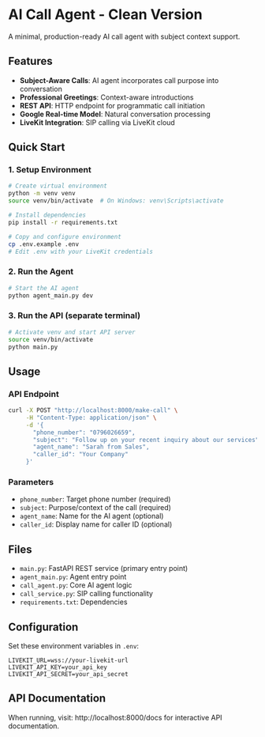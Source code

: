# AI Call Agent - Clean Version

A minimal, production-ready AI call agent with subject context support.

## Features

- **Subject-Aware Calls**: AI agent incorporates call purpose into conversation
- **Professional Greetings**: Context-aware introductions  
- **REST API**: HTTP endpoint for programmatic call initiation
- **Google Real-time Model**: Natural conversation processing
- **LiveKit Integration**: SIP calling via LiveKit cloud

## Quick Start

### 1. Setup Environment

```bash
# Create virtual environment
python -m venv venv
source venv/bin/activate  # On Windows: venv\Scripts\activate

# Install dependencies
pip install -r requirements.txt

# Copy and configure environment
cp .env.example .env
# Edit .env with your LiveKit credentials
```

### 2. Run the Agent

```bash
# Start the AI agent
python agent_main.py dev
```

### 3. Run the API (separate terminal)

```bash
# Activate venv and start API server
source venv/bin/activate
python main.py
```

## Usage

### API Endpoint

```bash
curl -X POST "http://localhost:8000/make-call" \
     -H "Content-Type: application/json" \
     -d '{
       "phone_number": "0796026659",
       "subject": "Follow up on your recent inquiry about our services",
       "agent_name": "Sarah from Sales",
       "caller_id": "Your Company"
     }'
```

### Parameters

- `phone_number`: Target phone number (required)
- `subject`: Purpose/context of the call (required)
- `agent_name`: Name for the AI agent (optional)
- `caller_id`: Display name for caller ID (optional)

## Files

- `main.py`: FastAPI REST service (primary entry point)
- `agent_main.py`: Agent entry point
- `call_agent.py`: Core AI agent logic
- `call_service.py`: SIP calling functionality  
- `requirements.txt`: Dependencies

## Configuration

Set these environment variables in `.env`:

```
LIVEKIT_URL=wss://your-livekit-url
LIVEKIT_API_KEY=your_api_key
LIVEKIT_API_SECRET=your_api_secret
```

## API Documentation

When running, visit: http://localhost:8000/docs for interactive API documentation.